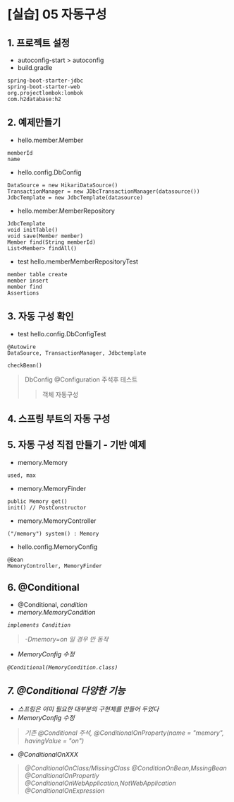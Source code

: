 # [실습] 05 자동구성
## 1. 프로젝트 설정
- autoconfig-start > autoconfig
- build.gradle
```
spring-boot-starter-jdbc
spring-boot-starter-web
org.projectlombok:lombok
com.h2database:h2
```

## 2. 예제만들기
- hello.member.Member
```
memberId
name
```

- hello.config.DbConfig
```
DataSource = new HikariDataSource()
TransactionManager = new JDbcTransactionManager(datasource())
JdbcTemplate = new JdbcTemplate(datasource)
```

- hello.member.MemberRepository
```
JdbcTemplate
void initTable()
void save(Member member)
Member find(String memberId)
List<Member> findAll()
```

- test hello.memberMemberRepositoryTest
```
member table create
member insert
member find
Assertions
```

## 3. 자동 구성 확인
- test hello.config.DbConfigTest
```
@Autowire
DataSource, TransactionManager, Jdbctemplate

checkBean()
```
> DbConfig @Configuration 주석후 테스트
>> 객체 자동구성

## 4. 스프링 부트의 자동 구성
## 5. 자동 구성 직접 만들기 - 기반 예제
- memory.Memory
```
used, max
```
- memory.MemoryFinder
```
public Memory get()
init() // PostConstructor
```
- memory.MemoryController
```
("/memory") system() : Memory
```

- hello.config.MemoryConfig
```
@Bean
MemoryController, MemoryFinder
```

## 6. @Conditional
- @Conditional, <I>condition
- memory.MemoryCondition 
```
implements Condition
```
> -Dmemory=on 일 경우 만 동작
- MemoryConfig 수정
```
@Conditional(MemoryCondition.class)
```

## 7. @Conditional 다양한 기능
- 스프링은 이미 필요한 대부분의 구현체를 만들어 두었다
- MemoryConfig 수정
> 기존 @Conditional 주석, @ConditionalOnProperty(name = "memory", havingValue = "on")
- @ConditionalOnXXX
> @ConditionalOnClass/MissingClass
> @ConditionOnBean,MssingBean
> @ConditionalOnPropertiy
> @ConditionalOnWebApplication,NotWebApplication
> @ConditionalOnExpression
